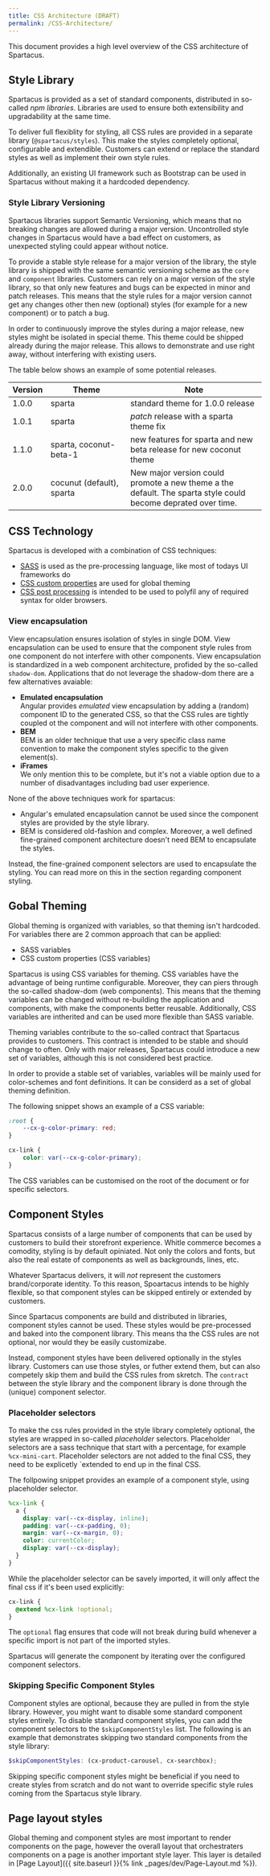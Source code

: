 ```yaml
---
title: CSS Architecture (DRAFT)
permalink: /CSS-Architecture/
---
```


This document provides a high level overview of the CSS architecture of Spartacus.

## Style Library

Spartacus is provided as a set of standard components, distributed in so-called _npm libraries_. Libraries are used to ensure both extensibility and upgradability at the same time.

To deliver full flexiblity for styling, all CSS rules are provided in a separate library (`@spartacus/styles`). This make the styles completely optional, configurable and extendible. Customers can extend or replace the standard styles as well as implement their own style rules.

Additionally, an existing UI framework such as Bootstrap can be used in Spartacus without making it a hardcoded dependency.

### Style Library Versioning

Spartacus libraries support Semantic Versioning, which means that no breaking changes are allowed during a major version. Uncontrolled style changes in Spartacus would have a bad effect on customers, as unexpected styling could appear without notice.

To provide a stable style release for a major version of the library, the style library is shipped with the same semantic versioning scheme as the `core` and `component` libraries. Customers can rely on a major version of the style library, so that only new features and bugs can be expected in minor and patch releases.
This means that the style rules for a major version cannot get any changes other then new (optional) styles (for example for a new component) or to patch a bug.

In order to continuously improve the styles during a major release, new styles might be isolated in special theme. This theme could be shipped already during the major release. This allows to demonstrate and use right away, without interfering with existing users.

The table below shows an example of some potential releases.

| Version | Theme                     | Note                                                                                                         |
| ------- | ------------------------- | ------------------------------------------------------------------------------------------------------------ |
| 1.0.0   | sparta                    | standard theme for 1.0.0 release                                                                             |
| 1.0.1   | sparta                    | _patch_ release with a sparta theme fix                                                                      |
| 1.1.0   | sparta, coconut-beta-1    | new features for sparta and new beta release for new coconut theme                                           |
| 2.0.0   | cocunut (default), sparta | New major version could promote a new theme a the default. The sparta style could become deprated over time. |

## CSS Technology

Spartacus is developed with a combination of CSS techniques:

- [SASS](https://github.com/sass/node-sass) is used as the pre-processing language, like most of todays UI frameworks do
- [CSS custom properties](https://www.w3schools.com/css/css3_variables.asp) are used for global theming
- [CSS post processing](https://postcss.org/) is intended to be used to polyfil any of required syntax for older browsers.

### View encapsulation

View encapsulation ensures isolation of styles in single DOM. View encapsulation can be used to ensure that the component style rules from one component do not interfere with other components. View encapsulation is standardized in a web component architecture, profided by the so-called `shadow-dom`. Applications that do not leverage the shadow-dom there are a few alternatives avaiable:

- **Emulated encapsulation**  
  Angular provides _emulated_ view encapsulation by adding a (random) component ID to the generated CSS, so that the CSS rules are tightly coupled ot the component and will not interfere with other components.
- **BEM**  
  BEM is an older technique that use a very specific class name convention to make the component styles specific to the given element(s).
- **iFrames**  
  We only mention this to be complete, but it's not a viable option due to a number of disadvantages including bad user experience.

None of the above techniques work for spartacus:

- Angular's emulated encapsulation cannot be used since the component styles are provided by the style library.
- BEM is considered old-fashion and complex. Moreover, a well defined fine-grained component architecture doesn't need BEM to encapsulate the styles.

Instead, the fine-grained component selectors are used to encapsulate the styling. You can read more on this in the section regarding component styling.

## Gobal Theming

Global theming is organized with variables, so that theming isn't hardcoded. For variables there are 2 common approach that can be applied:

- SASS variables
- CSS custom properties (CSS variables)

Spartacus is using CSS variables for theming. CSS variables have the advantage of being runtime configurable. Moreover, they can piers through the so-called shadow-dom (web components). This means that the theming variables can be changed without re-building the application and components, with make the components better reusable. Additionally, CSS variables are intherited and can be used more flexible than SASS variable.

Theming variables contribute to the so-called contract that Spartacus provides to customers. This contract is intended to be stable and should change to often. Only with major releases, Spartacus could introduce a new set of variables, although this is not considered best practice.

In order to provide a stable set of variables, variables will be mainly used for color-schemes and font definitions. It can be considerd as a set of global theming definition.

The following snippet shows an example of a CSS variable:

```css
:root {
    --cx-g-color-primary: red;
}

cx-link {
    color: var(--cx-g-color-primary);
}
```

The CSS variables can be customised on the root of the document or for specific selectors.

## Component Styles

Spartacus consists of a large number of components that can be used by customers to build their storefront experience. Whitle commerce becomes a comodity, styling is by default opiniated. Not only the colors and fonts, but also the real estate of components as well as backgrounds, lines, etc.

Whatever Spartacus delivers, it will _not_ represent the customers brand/corporate identity. To this reason, Spoartacus intends to be highly flexible, so that component styles can be skipped entirely or extended by customers.

Since Spartacus components are build and distributed in libraries, component styles cannot be used. These styles would be pre-processed and baked into the component library. This means tha the CSS rules are not optional, nor would they be easily customizabe.

Instead, component styles have been delivered optionally in the styles library. Customers can use those styles, or futher extend them, but can also competely skip them and build the CSS rules from skretch. The `contract` between the style library and the component library is done through the (unique) component selector.

### Placeholder selectors

To make the css rules provided in the style library completely optional, the styles are wrapped in so-called _placeholder_ selectors. Placeholder selectors are a sass technique that start with a percentage, for example `%cx-mini-cart`. Placeholder selectors are not added to the final CSS, they need to be explicetly `extended to end up in the final CSS.

The follpowing snippet provides an example of a component style, using placeholder selector.

```scss
%cx-link {
  a {
    display: var(--cx-display, inline);
    padding: var(--cx-padding, 0);
    margin: var(--cx-margin, 0);
    color: currentColor;
    display: var(--cx-display);
  }
}
```

While the placeholder selector can be savely imported, it will only affect the final css if it's been used explicitly:

```scss
cx-link {
  @extend %cx-link !optional;
}
```

The `optional` flag ensures that code will not break during build whenever a specific import is not part of the imported styles.

Spartacus will generate the component by iterating over the configured component selectors.

### Skipping Specific Component Styles

Component styles are optional, because they are pulled in from the style library. However, you might want to disable some standard component styles entirely. To disable standard component styles, you can add the component selectors to the `$skipComponentStyles` list. The following is an example that demonstrates skipping two standard components from the style library:

```scss
$skipComponentStyles: (cx-product-carousel, cx-searchbox);
```

Skipping specific component styles might be beneficial if you need to create styles from scratch and do not want to override specific style rules coming from the Spartacus style library.

## Page layout styles

Global theming and component styles are most important to render components on the page, however the overall layout that orchestraters components on a page is another important style layer. This layer is detailed in [Page Layout]({{ site.baseurl }}{% link _pages/dev/Page-Layout.md %}).
